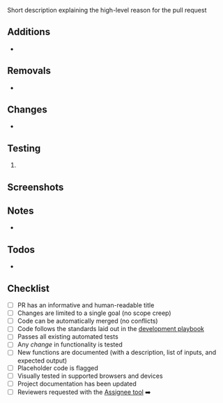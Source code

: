 Short description explaining the high-level reason for the pull request

## Additions

-

## Removals

-

## Changes

-

## Testing

1.

## Screenshots


## Notes

-

## Todos

-

## Checklist

* [ ] PR has an informative and human-readable title
* [ ] Changes are limited to a single goal (no scope creep)
* [ ] Code can be automatically merged (no conflicts)
* [ ] Code follows the standards laid out in the [development playbook](https://github.com/cfpb/development)
* [ ] Passes all existing automated tests
* [ ] Any *change* in functionality is tested
* [ ] New functions are documented (with a description, list of inputs, and expected output)
* [ ] Placeholder code is flagged
* [ ] Visually tested in supported browsers and devices
* [ ] Project documentation has been updated
* [ ] Reviewers requested with the [Assignee tool](https://help.github.com/articles/assigning-issues-and-pull-requests-to-other-github-users/) :arrow_right:
